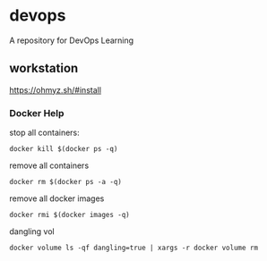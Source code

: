 # devops
A repository for DevOps Learning

## workstation
https://ohmyz.sh/#install


### Docker Help 

stop all containers:
```
docker kill $(docker ps -q)
````
remove all containers
```
docker rm $(docker ps -a -q)
```

remove all docker images
```
docker rmi $(docker images -q)
```

dangling vol
```
docker volume ls -qf dangling=true | xargs -r docker volume rm
```
